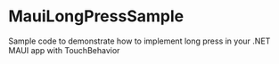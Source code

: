 # MauiLongPressSample
 Sample code to demonstrate how to implement long press in your .NET MAUI app with TouchBehavior
